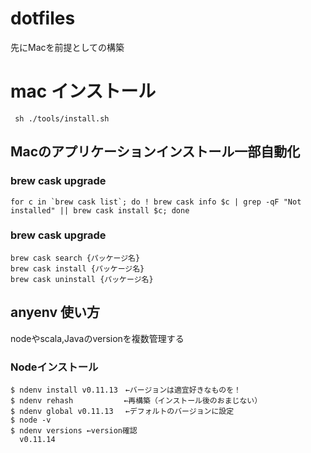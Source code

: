 # dotfiles
先にMacを前提としての構築

# mac インストール
```
 sh ./tools/install.sh
```


## Macのアプリケーションインストール一部自動化

### brew cask upgrade
```
for c in `brew cask list`; do ! brew cask info $c | grep -qF "Not installed" || brew cask install $c; done
```
### brew cask upgrade
```
brew cask search {パッケージ名}
brew cask install {パッケージ名}
brew cask uninstall {パッケージ名}
```


## anyenv 使い方
nodeやscala,Javaのversionを複数管理する

### Nodeインストール
```
$ ndenv install v0.11.13　←バージョンは適宜好きなものを！
$ ndenv rehash　　　　　   ←再構築（インストール後のおまじない）
$ ndenv global v0.11.13　 ←デフォルトのバージョンに設定
$ node -v
$ ndenv versions ←version確認
  v0.11.14
```


